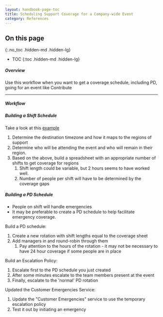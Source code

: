 ```yaml
---
layout: handbook-page-toc
title: Scheduling Support Coverage for a Company-wide Event
category: References
---
```


## On this page
{:.no_toc .hidden-md .hidden-lg}

- TOC
{:toc .hidden-md .hidden-lg}

##### Overview

Use this workflow when you want to get a coverage schedule, including PD, going for an event like Contribute

---
##### Workflow

##### Building a Shift Schedule

Take a look at this [example](https://drive.google.com/drive/u/0/search?q=%22Support%20-%20Contribute%202019%20Work%20Schedule%22%20parent:1BrPZj6yd-9vmlPpCD6H8JjgF8c6VceFc)

1. Determine the destination timezone and how it maps to the regions of support
1. Determine who will be attending the event and who will remain in their region.
1. Based on the above, build a spreadsheet with an appropriate number of shifts to get coverage for regions
   1. Shift length could be variable, but 2 hours seems to have worked well.
   1. Number of people per shift will have to be determined by the coverage gaps

##### Building a PD Schedule
- People on shift will handle emergencies
- It may be preferable to create a PD schedule to help facilitate emergency coverage.

Build a PD schedule:
1. Create a new rotation with shift lengths equal to the coverage sheet
1. Add managers in and round-robin through them
   1. Pay attention to the hours of the rotation - it may not be necessary to have 24 hour coverage if some people are in place

Build an Escalation Policy:
1. Escalate first to the PD schedule you just created
1. After some minutes escalate to the team members present at the event
1. Finally, escalate to the 'normal' PD rotation

Updated the Customer Emergencies Service:
1. Update the "Customer Emergencies" service to use the temporary escalation policy
1. Test it out by initiating an emergency
